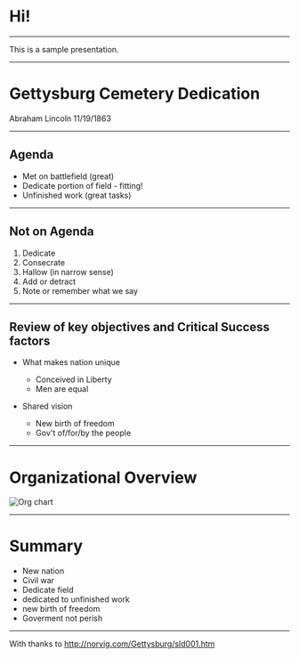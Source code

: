 # Hi!

---

This is a sample presentation.

---

# Gettysburg Cemetery Dedication
Abraham Lincoln
11/19/1863

---

## Agenda
- Met on battlefield (great)
- Dedicate portion of field - fitting!
- Unfinished work (great tasks)

---

## Not on Agenda
1. Dedicate
2. Consecrate
3. Hallow (in narrow sense)
4. Add or detract
5. Note or remember what we say

---

## Review of key objectives and Critical Success factors
- What makes nation unique
	- Conceived in Liberty
	- Men are equal
	
- Shared vision
	- New birth of freedom
	- Gov't of/for/by the people
	
---

# Organizational Overview

![Org chart](images/chart.png)

---

# Summary

- New nation
- Civil war
- Dedicate field
- dedicated to unfinished work
- new birth of freedom
- Goverment not perish

---

With thanks to <http://norvig.com/Gettysburg/sld001.htm>
